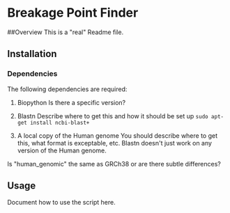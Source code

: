 # Breakage Point Finder

##Overview
This is a "real" Readme file.

## Installation

### Dependencies
The following dependencies are required:
1. Biopython
Is there a specific version?

2. Blastn
Describe where to get this and how it should be set up
```sudo apt-get install ncbi-blast+```

3. A local copy of the Human genome
You should describe where to get this, what format is exceptable, etc.
Blastn doesn't just work on any version of the Human genome.

Is "human_genomic" the same as GRCh38 or are there subtle differences?

## Usage

Document how to use the script here.